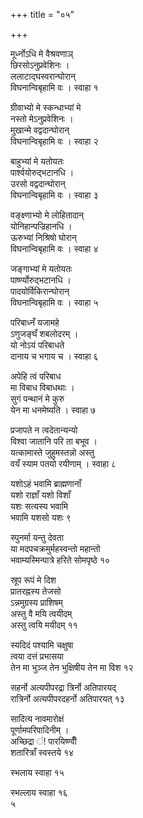 +++
title = "०५"

+++
 
 

मूर्ध्नोऽधि मे वैश्रवणाञ्  
छिरसोऽनुप्रवेशिनः ।  
ललाटाद्घस्वरान्घोरान्  
विघनान्विबृहामि वः । स्वाहा १  
 

ग्रीवाभ्यो मे स्कन्धाभ्यां मे  
नस्तो मेऽनुप्रवेशिनः ।  
मुखान्मे वद्वदान्घोरान्  
विघनान्विबृहामि वः । स्वाहा २  
 

बाहुभ्यां मे यतोयतः  
पार्श्वयोरुद्भटानधि ।  
उरसो वद्वदान्घोरान्  
विघनान्विबृहामि वः । स्वाहा ३  
 

वङ्क्ष्णाभ्यो मे लोहितादान्  
योनिहान्पज्रिहानधि ।  
ऊरुभ्यां निश्रिषो घोरान्  
विघनान्विबृहामि वः । स्वाहा ४  
 

जङ्गाभ्यां मे यतोयतः  
पार्ष्ण्योरुद्भटानधि ।  
पादयोर्विकिरान्घोरान्  
विघनान्विबृहामि वः । स्वाहा ५  
 

परिबाध्नँ यजामहे  
ऽणुजङ्घँ शबलोदरम् ।  
यो नोऽयं परिबाधते  
दानाय च भगाय च । स्वाहा ६  
 

अपेहि त्वं परिबाध  
मा विबाध विबाधथाः ।  
सुगं पन्थानं मे कुरु  
येन मा धनमेष्यति । स्वाहा ७  
 

प्रजापते न त्वदेतान्यन्यो  
विश्वा जातानि परि ता बभूव ।  
यत्कामास्ते जुहुमस्तन्नो अस्तु  
वयँ स्याम पतयो रयीणाम् । स्वाहा ८  
 

यशोऽहं भवामि ब्राह्मणानाँ  
यशो राज्ञाँ यशो विशाँ  
यशः सत्यस्य भवामि  
भवामि यशसो यशः ९  
 

स्पुनर्मा यन्तु देवता  
या मदपचक्रमुर्महस्वन्तो महान्तो  
भवाम्यस्मिन्पात्रे हरिते सोमपृष्ठे १०  
 

स्रूप रूपं मे दिश  
प्रातरह्नस्य तेजसो  
ऽन्नमुग्रस्य प्राशिषम्  
अस्तु वै मयि त्वयीदम्  
अस्तु त्वयि मयीदम् ११  
 

स्यदिदं पश्यामि चक्षुषा  
त्वया दत्तं प्रभासया  
तेन मा भुञ्ज तेन भुक्षिषीय तेन मा विश १२  
 

सहर्नो अत्यपीपरद्रा त्रिर्नो अतिपारयद्  
रात्रिर्नो अत्यपीपरदहर्नो अतिपारयत् १३  
 

सादित्य नावमारोक्षं  
पूर्णामपरिपादिनीम् ।  
अच्छिद्रा ं\! पारयिष्ण्वीँ  
शतारित्राँ स्वस्तये १४  
 

स्भलाय स्वाहा १५  
 

स्भल्लाय स्वाहा १६   
५  